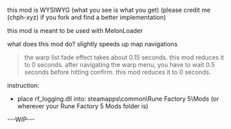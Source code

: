 this mod is WYSIWYG (what you see is what you get)
(please credit me (chph-xyz) if you fork and find a better implementation)

this mod is meant to be used with MelonLoader

what does this mod do?
slightly speeds up map navigations
> the warp list fade effect takes about 0.15 seconds. this mod reduces it to 0 seconds.
> after navigating the warp menu, you have to wait 0.5 seconds before hitting confirm. this mod reduces it to 0 seconds.

instruction:
- place rf_logging.dll into:
steamapps\common\Rune Factory 5\Mods
(or wherever your Rune Factory 5 Mods folder is)

---WIP---
